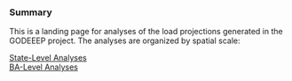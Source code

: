 ### Summary
This is a landing page for analyses of the load projections generated in the GODEEEP project. The analyses are 
organized by spatial scale:

[State-Level Analyses](States_Analysis.md)  
[BA-Level Analyses](Balancing_Authorities_Analysis.md)
